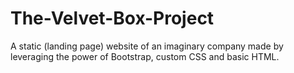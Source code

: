 # The-Velvet-Box-Project
A static (landing page) website of an imaginary company made by leveraging the power of Bootstrap, custom CSS and basic HTML.
